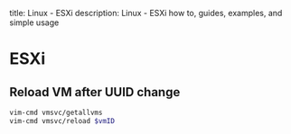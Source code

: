 title: Linux - ESXi
description: Linux - ESXi how to, guides, examples, and simple usage

# ESXi

## Reload VM after UUID change

```bash
vim-cmd vmsvc/getallvms
vim-cmd vmsvc/reload $vmID
```

